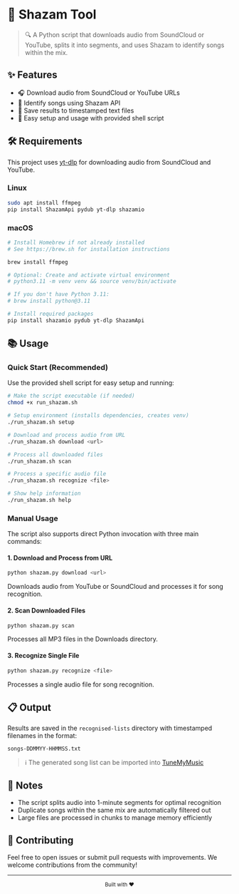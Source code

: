 # 🎵 Shazam Tool

> 🔍 A Python script that downloads audio from SoundCloud or YouTube, splits it into segments, and uses Shazam to identify songs within the mix.

## ✨ Features

- 🎧 Download audio from SoundCloud or YouTube URLs
- 🎼 Identify songs using Shazam API
- 💾 Save results to timestamped text files
- 🚀 Easy setup and usage with provided shell script

## 🛠️ Requirements

This project uses [yt-dlp](https://github.com/yt-dlp/yt-dlp) for downloading audio from SoundCloud and YouTube.

### Linux

```sh
sudo apt install ffmpeg
pip install ShazamApi pydub yt-dlp shazamio
```

### macOS

```sh
# Install Homebrew if not already installed
# See https://brew.sh for installation instructions

brew install ffmpeg

# Optional: Create and activate virtual environment
# python3.11 -m venv venv && source venv/bin/activate

# If you don't have Python 3.11:
# brew install python@3.11

# Install required packages
pip install shazamio pydub yt-dlp ShazamApi
```

## 📚 Usage

### Quick Start (Recommended)

Use the provided shell script for easy setup and running:

```sh
# Make the script executable (if needed)
chmod +x run_shazam.sh

# Setup environment (installs dependencies, creates venv)
./run_shazam.sh setup

# Download and process audio from URL
./run_shazam.sh download <url>

# Process all downloaded files
./run_shazam.sh scan

# Process a specific audio file
./run_shazam.sh recognize <file>

# Show help information
./run_shazam.sh help
```

### Manual Usage

The script also supports direct Python invocation with three main commands:

#### 1. Download and Process from URL

```sh
python shazam.py download <url>
```

Downloads audio from YouTube or SoundCloud and processes it for song recognition.

#### 2. Scan Downloaded Files

```sh
python shazam.py scan
```

Processes all MP3 files in the Downloads directory.

#### 3. Recognize Single File

```sh
python shazam.py recognize <file>
```

Processes a single audio file for song recognition.

## 📋 Output

Results are saved in the `recognised-lists` directory with timestamped filenames in the format:

```
songs-DDMMYY-HHMMSS.txt
```

> ℹ️ The generated song list can be imported into [TuneMyMusic](https://www.tunemymusic.com/)

## 📝 Notes

- The script splits audio into 1-minute segments for optimal recognition
- Duplicate songs within the same mix are automatically filtered out
- Large files are processed in chunks to manage memory efficiently

## 🤝 Contributing

Feel free to open issues or submit pull requests with improvements. We welcome contributions from the community!

---

<div align="center">
  <sub>Built with ❤️ </sub>
</div>
